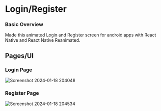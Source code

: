 # Login/Register

### Basic Overview

Made this animated Login and Register screen for android apps with React Native and React Native Reanimated.

## Pages/UI

### Login Page
![Screenshot 2024-01-18 204048](https://github.com/RohitPatra-2002/Login_UI-using-Expo/assets/119285694/27ae437a-7cfd-4ec0-8a2b-477522511130)

### Register Page
![Screenshot 2024-01-18 204534](https://github.com/RohitPatra-2002/Login_UI-using-Expo/assets/119285694/9f287e88-12ae-4484-8bed-a9e20266c127)
